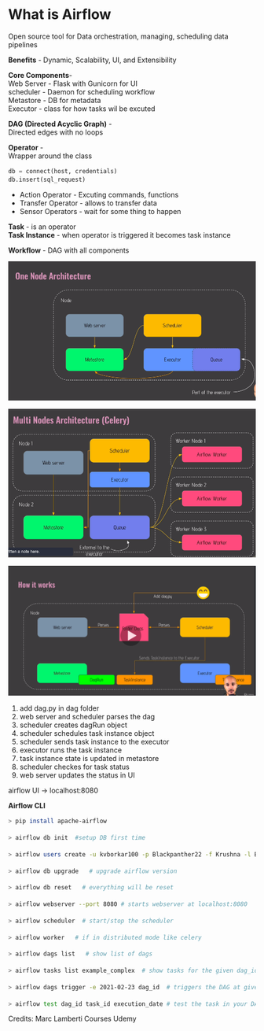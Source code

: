 # What is Airflow
Open source tool for Data orchestration, managing, scheduling data pipelines

**Benefits** - Dynamic, Scalability, UI, and Extensibility 

**Core Components**-   
Web Server - Flask with Gunicorn for UI  
scheduler - Daemon for scheduling workflow  
Metastore - DB for metadata  
Executor - class for how tasks wil be excuted   

**DAG (Directed Acyclic Graph)** -  
Directed edges with no loops

**Operator** -  
Wrapper around the class
```python
db = connect(host, credentials)
db.insert(sql_request)
```  
- Action Operator - Excuting commands, functions  
- Transfer Operator - allows to transfer data  
- Sensor Operators - wait for some thing to happen


**Task** - is an operator  
**Task Instance** - when operator is triggered it becomes task instance

**Workflow** - DAG with all components
 
![alt text](single-node-architecture.png "Single Node Architecture")


![alt text](Multinode-airflow.png "Multi Node Architecture")

![alt image](working-airflow.png)

1. add dag.py in dag folder
2. web server and scheduler parses the dag
3. scheduler creates dagRun object
4. scheduler schedules task instance object
5. scheduler sends task instance to the executor
6. executor runs the task instance
7. task instance state is updated in metastore
8. scheduler checkes for task status
9. web server updates the status in UI


airflow UI -> localhost:8080

**Airflow CLI**

```sh
> pip install apache-airflow

> airflow db init  #setup DB first time

> airflow users create -u kvborkar100 -p Blackpanther22 -f Krushna -l Borkar -r Admin -e test@email.com     #creating user for airflow UI

> airflow db upgrade   # upgrade airflow version

> airflow db reset   # everything will be reset

> airflow webserver --port 8080 # starts webserver at localhost:8080

> airflow scheduler  # start/stop the scheduler

> airflow worker   # if in distributed mode like celery

> airflow dags list   # show list of dags

> airflow tasks list example_complex  # show tasks for the given dag_id

> airflow dags trigger -e 2021-02-23 dag_id  # triggers the DAG at given execution type

> airflow test dag_id task_id execution_date # test the task in your DAG
```





Credits: 
Marc Lamberti Courses Udemy